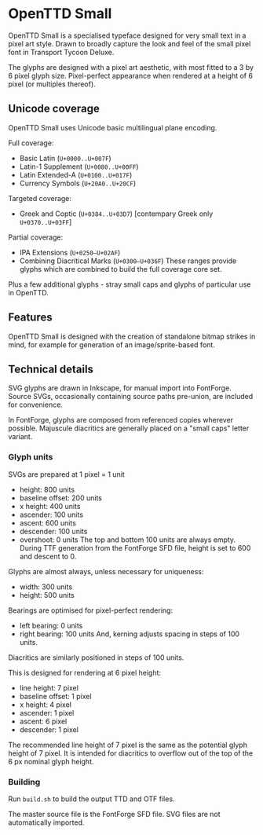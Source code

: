 # OpenTTD Small
OpenTTD Small is a specialised typeface designed for very small text in a pixel art style. Drawn to broadly capture the look and feel of the small pixel font in Transport Tycoon Deluxe.

The glyphs are designed with a pixel art aesthetic, with most fitted to a 3 by 6 pixel glyph size. Pixel-perfect appearance when rendered at a height of 6 pixel (or multiples thereof).

## Unicode coverage
OpenTTD Small uses Unicode basic multilingual plane encoding.

Full coverage:
* Basic Latin (`U+0000..U+007F`)
* Latin-1 Supplement (`U+0080..U+00FF`)
* Latin Extended-A (`U+0100..U+017F`)
* Currency Symbols (`U+20A0..U+20CF`)

Targeted coverage:
* Greek and Coptic (`U+0384..U+03D7`) [contempary Greek only `U+0370..U+03FF`]

Partial coverage:
* IPA Extensions (`U+0250–U+02AF`)
* Combining Diacritical Marks (`U+0300–U+036F`)
These ranges provide glyphs which are combined to build the full coverage core set.

Plus a few additional glyphs - stray small caps and glyphs of particular use in OpenTTD.

## Features
OpenTTD Small is designed with the creation of standalone bitmap strikes in mind, for example for generation of an image/sprite-based font.

## Technical details
SVG glyphs are drawn in Inkscape, for manual import into FontForge. Source SVGs, occasionally containing source paths pre-union, are included for convenience.

In FontForge, glyphs are composed from referenced copies wherever possible. Majuscule diacritics are generally placed on a "small caps" letter variant.

### Glyph units
SVGs are prepared at 1 pixel = 1 unit
* height: 800 units
* baseline offset: 200 units
* x height: 400 units
* ascender: 100 units
* ascent: 600 units
* descender: 100 units
* overshoot: 0 units
The top and bottom 100 units are always empty. During TTF generation from the FontForge SFD file, height is set to 600 and descent to 0.

Glyphs are almost always, unless necessary for uniqueness:
* width: 300 units
* height: 500 units

Bearings are optimised for pixel-perfect rendering:
* left bearing: 0 units
* right bearing: 100 units
And, kerning adjusts spacing in steps of 100 units.

Diacritics are similarly positioned in steps of 100 units.

This is designed for rendering at 6 pixel height:
* line height: 7 pixel
* baseline offset: 1 pixel
* x height: 4 pixel
* ascender: 1 pixel
* ascent: 6 pixel
* descender: 1 pixel

The recommended line height of 7 pixel is the same as the potential glyph height of 7 pixel. It is intended for diacritics to overflow out of the top of the 6 px nominal glyph height.

### Building
Run `build.sh` to build the output TTD and OTF files.

The master source file is the FontForge SFD file. SVG files are not automatically imported.
